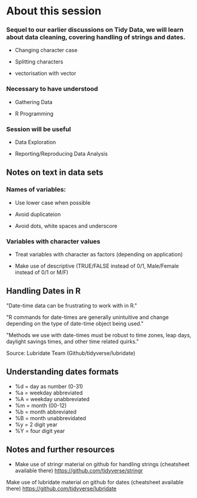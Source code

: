 # About this session

### Sequel to our earlier discussions on Tidy Data, we will learn about data cleaning, covering handling of strings and dates.

- Changing character case

- Splitting characters

- vectorisation with vector

### Necessary to have understood

- Gathering Data

- R Programming

### Session will be useful

- Data Exploration

- Reporting/Reproducing Data Analysis

## Notes on text in data sets
### Names of variables:

- Use lower case when possible

- Avoid duplicateion

- Avoid dots, white spaces and underscore

### Variables with character values

- Treat variables with character as factors (depending on application)

- Make use of descriptive (TRUE/FALSE instead of 0/1, Male/Female instead of 0/1 or M/F)

## Handling Dates in R

"Date-time data can be frustrating to work with in R."

"R commands for date-times are generally unintuitive and change depending on the type of date-time object being used."

"Methods we use with date-times must be robust to time zones, leap days, daylight savings times, and other time related quirks."

Source: Lubridate Team (Github/tidyverse/lubridate)

## Understanding dates formats
- %d = day as number (0-31)
- %a = weekday abbreviated
- %A = weekday unabbreviated
- %m = month (00-12)
- %b = month abbreviated
- %B = month unabbrevidated
- %y = 2 digit year
- %Y = four digit year

## Notes and further resources
- Make use of stringr material on github for handling strings (cheatsheet available there)
https://github.com/tidyverse/stringr

Make use of lubridate material on github for dates (cheatsheet available there)
https://github.com/tidyverse/lubridate


